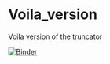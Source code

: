 # Voila_version
Voila version of the truncator

[![Binder](https://mybinder.org/badge_logo.svg)](https://mybinder.org/v2/gh/TapirandKapibara/Voila_version/main?urlpath=voila%2Frender%2FVoila_version.ipynb)
